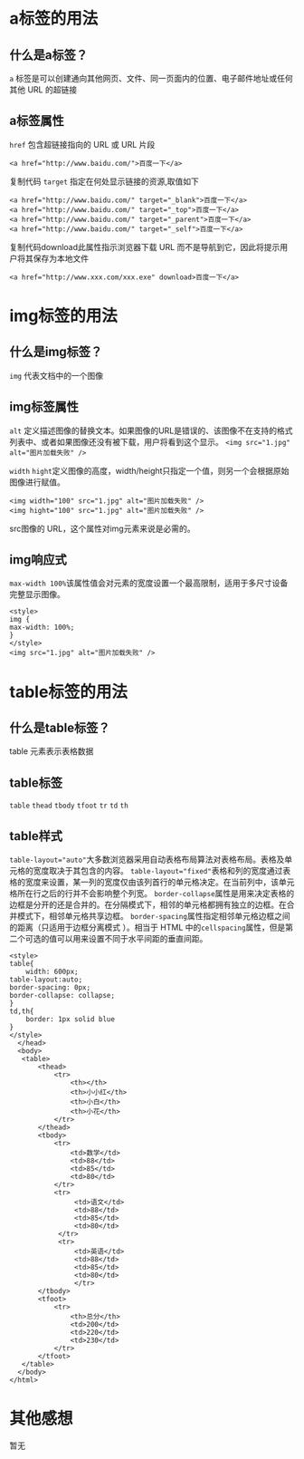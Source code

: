 # a标签的用法

## 什么是a标签？

`a` 标签是可以创建通向其他网页、文件、同一页面内的位置、电子邮件地址或任何其他 URL 的超链接

## a标签属性

`href` 包含超链接指向的 URL 或 URL 片段

`<a href="http://www.baidu.com/">百度一下</a>`

复制代码 `target` 指定在何处显示链接的资源,取值如下
```
<a href="http://www.baidu.com/" target="_blank">百度一下</a>
<a href="http://www.baidu.com/" target="_top">百度一下</a>
<a href="http://www.baidu.com/" target="_parent">百度一下</a>
<a href="http://www.baidu.com/" target="_self">百度一下</a>
```
复制代码download此属性指示浏览器下载 URL 而不是导航到它，因此将提示用户将其保存为本地文件
```
<a href="http://www.xxx.com/xxx.exe" download>百度一下</a>
```

# img标签的用法

## 什么是img标签？

`img` 代表文档中的一个图像

## img标签属性

`alt` 定义描述图像的替换文本。如果图像的URL是错误的、该图像不在支持的格式列表中、或者如果图像还没有被下载，用户将看到这个显示。
`<img src="1.jpg" alt="图片加载失败" />`

`width` `hight`定义图像的高度，width/height只指定一个值，则另一个会根据原始图像进行赋值。

```
<img width="100" src="1.jpg" alt="图片加载失败" />
<img hight="100" src="1.jpg" alt="图片加载失败" />
```
src图像的 URL，这个属性对img元素来说是必需的。

## img响应式
`max-width 100%`该属性值会对元素的宽度设置一个最高限制，适用于多尺寸设备完整显示图像。
```
<style>
img {
max-width: 100%;
}
</style>
<img src="1.jpg" alt="图片加载失败" />
```

# table标签的用法

## 什么是table标签？
table 元素表示表格数据
## table标签
`table`
`thead`
`tbody`
`tfoot`
`tr`
`td`
`th`
## table样式
`table-layout="auto"`大多数浏览器采用自动表格布局算法对表格布局。表格及单元格的宽度取决于其包含的内容。
`table-layout="fixed"`表格和列的宽度通过表格的宽度来设置，某一列的宽度仅由该列首行的单元格决定。在当前列中，该单元格所在行之后的行并不会影响整个列宽。
`border-collapse`属性是用来决定表格的边框是分开的还是合并的。在分隔模式下，相邻的单元格都拥有独立的边框。在合并模式下，相邻单元格共享边框。
`border-spacing`属性指定相邻单元格边框之间的距离（只适用于边框分离模式 ）。相当于 HTML 中的`cellspacing`属性，但是第二个可选的值可以用来设置不同于水平间距的垂直间距。
```
<style>
table{
    width: 600px;
table-layout:auto;
border-spacing: 0px;
border-collapse: collapse;
}
td,th{
    border: 1px solid blue
}
</style>
  </head>
  <body>
   <table>
       <thead>
           <tr>
               <th></th>
               <th>小小红</th>
               <th>小白</th>
               <th>小花</th>
           </tr>
       </thead>
       <tbody>
           <tr>
               <td>数学</td>
               <td>88</td>
               <td>85</td>
               <td>80</td>
           </tr>
           <tr>
                <td>语文</td>
                <td>88</td>
                <td>85</td>
                <td>80</td>
            </tr>
            <tr>
                <td>英语</td>
                <td>88</td>
                <td>85</td>
                <td>80</td>
                </tr>
       </tbody>
       <tfoot>
           <tr>
               <th>总分</th>
               <td>200</td>
               <td>220</td>
               <td>230</td>
           </tr>
       </tfoot>
   </table>
  </body>
</html>
```

# 其他感想

暂无
